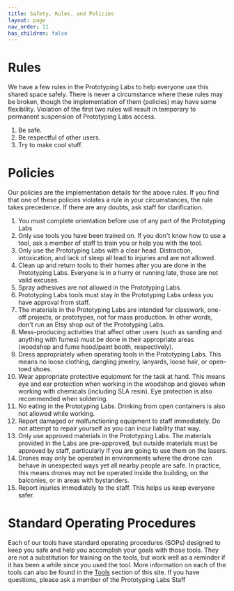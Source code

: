 ```yaml
---
title: Safety, Rules, and Policies
layout: page
nav_order: 11
has_children: false
---
```


# Rules
We have a few rules in the Prototyping Labs to help everyone use this shared space safely. There is never a circumstance where these rules may be broken, though the implementation of them (policies) may have some flexibility. Violation of the first two rules will result in temporary to permanent suspension of Prototyping Labs access.
1. Be safe.
1. Be respectful of other users.
1. Try to make cool stuff.

# Policies
Our policies are the implementation details for the above rules. If you find that one of these policies violates a rule in your circumstances, the rule takes precedence. If there are any doubts, ask staff for clarification.
1. You must complete orientation before use of any part of the Prototyping Labs
1. Only use tools you have been trained on. If you don't know how to use a tool, ask a member of staff to train you or help you with the tool.
1. Only use the Prototyping Labs with a clear head. Distraction, intoxication, and lack of sleep all lead to injuries and are not allowed.
1. Clean up and return tools to their homes after you are done in the Prototyping Labs. Everyone is in a hurry or running late, those are not valid excuses.
1. Spray adhesives are not allowed in the Prototyping Labs.
1. Prototyping Labs tools must stay in the Prototyping Labs unless you have approval from staff.
1. The materials in the Prototyping Labs are intended for classwork, one-off projects, or prototypes, not for mass production. In other words, don't run an Etsy shop out of the Prototyping Labs.
1. Mess-producing activities that affect other users (such as sanding and anything with fumes) must be done in their appropriate areas (woodshop and fume hood/paint booth, respectively).
1. Dress appropriately when operating tools in the Prototyping Labs. This means no loose clothing, dangling jewelry, lanyards, loose hair, or open-toed shoes.
1. Wear appropriate protective equipment for the task at hand. This means eye and ear protection when working in the woodshop and gloves when working with chemicals (including SLA resin). Eye protection is also recommended when soldering.
1. No eating in the Prototyping Labs. Drinking from open containers is also not allowed while working.
1. Report damaged or malfunctioning equipment to staff immediately. Do not attempt to repair yourself as you can incur liability that way.
1. Only use approved materials in the Prototyping Labs. The materials provided in the Labs are pre-approved, but outside materials must be approved by staff, particularly if you are going to use them on the lasers.
1. Drones may only be operated in environments where the drone can behave in unexpected ways yet all nearby people are safe. In practice, this means drones may not be operated inside the building, on the balconies, or in areas with bystanders.
1. Report injuries immediately to the staff. This helps us keep everyone safer.

# Standard Operating Procedures
Each of our tools have standard operating procedures (SOPs) designed to keep you safe and help you accomplish your goals with those tools. They are not a substitution for training on the tools, but work well as a reminder if it has been a while since you used the tool. More information on each of the tools can also be found in the [Tools](https://gixlabs.github.io/tools/) section of this site. If you have questions, please ask a member of the Prototyping Labs Staff
